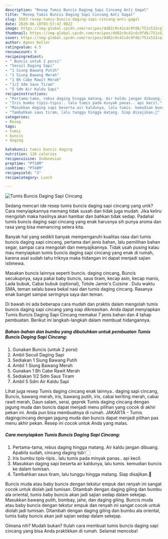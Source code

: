 ```yaml
---
description: "Resep Tumis Buncis Daging Sapi Cincang Anti Gagal"
title: "Resep Tumis Buncis Daging Sapi Cincang Anti Gagal"
slug: 5583-resep-tumis-buncis-daging-sapi-cincang-anti-gagal
date: 2020-06-10T03:57:47.982Z
image: https://img-global.cpcdn.com/recipes/dd82c9c42cdc9fd6/751x532cq70/tumis-buncis-daging-sapi-cincang-foto-resep-utama.jpg
thumbnail: https://img-global.cpcdn.com/recipes/dd82c9c42cdc9fd6/751x532cq70/tumis-buncis-daging-sapi-cincang-foto-resep-utama.jpg
cover: https://img-global.cpcdn.com/recipes/dd82c9c42cdc9fd6/751x532cq70/tumis-buncis-daging-sapi-cincang-foto-resep-utama.jpg
author: Agnes Keller
ratingvalue: 4.5
reviewcount: 8
recipeingredient:
- " Buncis untuk 2 porsi"
- "Secuil Daging Sapi"
- "1 Siung Bawang Putih"
- "1 Siung Bawang Merah"
- "1 Bh Cabe Rawit Merah"
- "1/2 Sdm Saus Tiram"
- "5 Sdm Air Kaldu Sapi"
recipeinstructions:
- "Pertama-tama, rebus daging hingga matang. Air kaldu jangan dibuang. Apabila sudah, cincang daging tsb👇🏻"
- "Iris bumbu tipis-tipis.. lalu tumis pada minyak panas.. api kecil."
- "Masukkan daging sapi beserta air kaldunya, lalu tumis. kemudian buncis ke dalam tumisan."
- "Tambahkan saus tiram, lalu tunggu hingga matang. Siap disajikan.🤗"
categories:
- Resep
tags:
- tumis
- buncis
- daging

katakunci: tumis buncis daging 
nutrition: 120 calories
recipecuisine: Indonesian
preptime: "PT18M"
cooktime: "PT48M"
recipeyield: "3"
recipecategory: Lunch

---
```



![Tumis Buncis Daging Sapi Cincang](https://img-global.cpcdn.com/recipes/dd82c9c42cdc9fd6/751x532cq70/tumis-buncis-daging-sapi-cincang-foto-resep-utama.jpg)

Sedang mencari ide resep tumis buncis daging sapi cincang yang unik? Cara menyiapkannya memang tidak susah dan tidak juga mudah. Jika keliru mengolah maka hasilnya akan hambar dan bahkan tidak sedap. Padahal tumis buncis daging sapi cincang yang enak harusnya sih punya aroma dan rasa yang bisa memancing selera kita.

Banyak hal yang sedikit banyak mempengaruhi kualitas rasa dari tumis buncis daging sapi cincang, pertama dari jenis bahan, lalu pemilihan bahan segar, sampai cara mengolah dan menyajikannya. Tidak usah pusing kalau mau menyiapkan tumis buncis daging sapi cincang yang enak di rumah, karena asal sudah tahu triknya maka hidangan ini dapat menjadi sajian istimewa.

Masakan buncis lainnya seperti buncis. daging cincang, Buncis secukupnya, saya pakai baby buncis, saus tiram, kecap asin, kecap manis, Lada bubuk, Cabai bubuk (optional), Totole Jamie&#39;s Cuisine . Dulu waktu SMA, teman selalu bawa bekal nasi dan tumis daging cincang. Rasanya enak banget sampai seringnya saya dan teman.


Di bawah ini ada beberapa cara mudah dan praktis dalam mengolah tumis buncis daging sapi cincang yang siap dikreasikan. Anda dapat menyiapkan Tumis Buncis Daging Sapi Cincang memakai 7 jenis bahan dan 4 tahap pembuatan. Berikut ini langkah-langkah dalam membuat hidangannya.

<!--inarticleads1-->

##### Bahan-bahan dan bumbu yang dibutuhkan untuk pembuatan Tumis Buncis Daging Sapi Cincang:

1. Gunakan  Buncis (untuk 2 porsi)
1. Ambil Secuil Daging Sapi
1. Sediakan 1 Siung Bawang Putih
1. Ambil 1 Siung Bawang Merah
1. Gunakan 1 Bh Cabe Rawit Merah
1. Sediakan 1/2 Sdm Saus Tiram
1. Ambil 5 Sdm Air Kaldu Sapi


Lihat juga resep Tumis daging cincang enak lainnya.. daging sapi cincang, Buncis, bawang merah, iris, bawang putih, iris, cabai keriting merah, cabai rawit merah, Daun salam, serai, geprek Tumis daging cincang dengan jagung muda dan buncis dapat menjadi menu pilihan yang cocok di akhir pekan ini. Anda pun bisa membuatnya di rumah. JAKARTA - Tumis dagingcincang dengan jagung muda dan buncis dapat menjadi pilihan pas menu akhir pekan. Resep ini cocok untuk Anda yang malas. 

<!--inarticleads2-->

##### Cara menyiapkan Tumis Buncis Daging Sapi Cincang:

1. Pertama-tama, rebus daging hingga matang. Air kaldu jangan dibuang. Apabila sudah, cincang daging tsb👇🏻
1. Iris bumbu tipis-tipis.. lalu tumis pada minyak panas.. api kecil.
1. Masukkan daging sapi beserta air kaldunya, lalu tumis. kemudian buncis ke dalam tumisan.
1. Tambahkan saus tiram, lalu tunggu hingga matang. Siap disajikan.🤗


Buncis muda atau baby buncis dengan tekstur empuk dan renyah ini sangat cocok untuk diolah jadi tumisan. Ditambah dengan daging giling dan bumbu ala oriental, tumis baby buncis akan jadi sajian sedap dalam sekejap. Masukkan bawang putih, bombay, jahe, dan daging giling. Buncis muda atau baby buncis dengan tekstur empuk dan renyah ini sangat cocok untuk diolah jadi tumisan. Ditambah dengan daging giling dan bumbu ala oriental, tumis baby buncis akan jadi sajian sedap dalam sekejap. 

Gimana nih? Mudah bukan? Itulah cara membuat tumis buncis daging sapi cincang yang bisa Anda praktikkan di rumah. Selamat mencoba!
